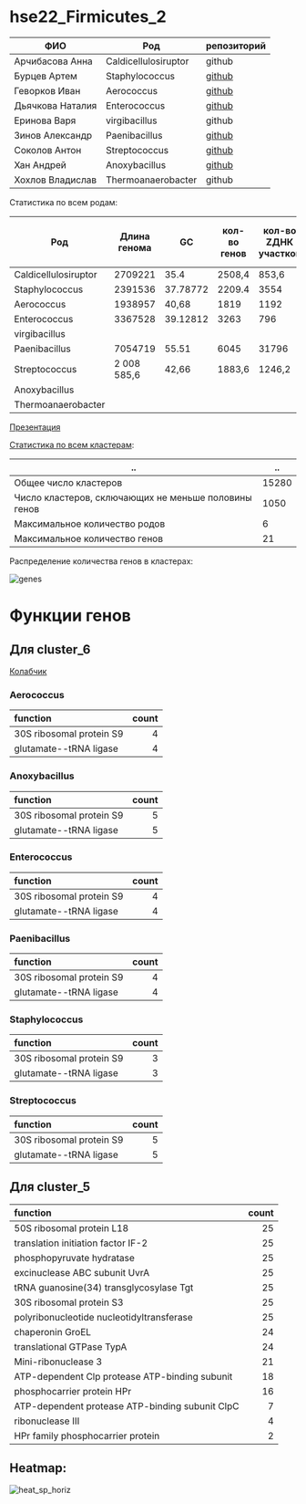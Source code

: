 # hse22_Firmicutes_2

ФИО           | Род                            | репозиторий
---------------------|------------------------------------------|-
Арчибасова Анна | Caldicellulosiruptor | github 
Бурцев Артем| Staphylococcus | [github](https://github.com/prometneus/hse22_project)   
Геворков Иван  | Aerococcus | [github](https://github.com/IvanTurHi/hse22_project)    
Дьячкова Наталия  | Enterococcus| [github](https://github.com/dynataly/hse22_project)   
Еринова Варя | virgibacillus | github
Зинов Александр  | Paenibacillus   |  [github](https://github.com/sashkent3/biominor_hse22_project)
Соколов Антон  | Streptococcus  |   [github](https://github.com/antonsokol57/hse22_project)
Хан Андрей   | Anoxybacillus  |     [github](https://github.com/midzukami/hse22_project)
Хохлов Владислав  | Thermoanaerobacter |  github


Статистика по всем родам:

Род |	Длина генома | GC |	кол-во генов | кол-во ZДНК участков |	Кол-во генов с ZДНК в промотере
------|----|---|---|---|-
Caldicellulosiruptor |	2709221 |	35.4 |	2508,4 |	853,6	|
Staphylococcus |	2391536 |	37.78772 |	2209.4 |	3554	|
Aerococcus |	1938957 |	40,68 |	1819 |	1192 |	206
Enterococcus	| 3367528	| 39.12812	| 3263 |	796 |	193
virgibacillus		| | | | |			
Paenibacillus |	7054719 |	55.51 |	6045 |	31796 |	1277
Streptococcus |	2 008 585,6 |	42,66 |	1883,6 |	1246,2 |	66,6
Anoxybacillus	| | | | |				
Thermoanaerobacter	| | | | |				


[Презентация](https://docs.google.com/presentation/d/1Svm-As2WG6i6F2u52PYbz7J38om2SyB_J_lKUWkPtmQ/edit#slide=id.p)

[Статистика по всем кластерам](https://github.com/dynataly/hse22_Firmicutes_2/blob/main/cluster_stats.csv):

.. | ..
---|----
Общее число кластеров | 15280
Число кластеров, сключающих не меньше половины генов | 1050
Максимальное количество родов | 6
Максимальное количество генов | 21



Распределение количества генов в кластерах:



![genes](https://user-images.githubusercontent.com/72361668/173962626-fd5f0210-486e-4704-a225-ea4f69726ba3.png)




# Функции генов

## Для cluster_6

[Колабчик](https://colab.research.google.com/drive/1Q5G9vosjOBqkwfDbzEas0M8iSipoAlf4?usp=sharing)

### Aerococcus

|               function   | count  |
|:-------------------------|-------:|
| 30S ribosomal protein S9 |      4 |
| glutamate--tRNA ligase   |      4 |

### Anoxybacillus

|              function    | count |
|:-------------------------|-------:|
| 30S ribosomal protein S9 |      5 |
| glutamate--tRNA ligase   |      5 |

### Enterococcus

|               function   | count  |
|:-------------------------|-------:|
| 30S ribosomal protein S9 |      4 |
| glutamate--tRNA ligase   |      4 |

### Paenibacillus

|              function    |  count |
|:-------------------------|-------:|
| 30S ribosomal protein S9 |      4 |
| glutamate--tRNA ligase   |      4 |

### Staphylococcus

|              function    |  count |
|:-------------------------|-------:|
| 30S ribosomal protein S9 |      3 |
| glutamate--tRNA ligase   |      3 |

### Streptococcus

|                function  | count  |
|:-------------------------|-------:|
| 30S ribosomal protein S9 |      5 |
| glutamate--tRNA ligase   |      5 |


## Для cluster_5


|                function  | count  |
|:------------------------------------------------|-------:|
| 50S ribosomal protein L18                       |     25 |
| translation initiation factor IF-2              |     25 |
| phosphopyruvate hydratase                       |     25 |
| excinuclease ABC subunit UvrA                   |     25 |
| tRNA guanosine(34) transglycosylase Tgt         |     25 |
| 30S ribosomal protein S3                        |     25 |
| polyribonucleotide nucleotidyltransferase       |     25 |
| chaperonin GroEL                                |     24 |
| translational GTPase TypA                       |     24 |
| Mini-ribonuclease 3                             |     21 |
| ATP-dependent Clp protease ATP-binding subunit  |     18 |
| phosphocarrier protein HPr                      |     16 |
| ATP-dependent protease ATP-binding subunit ClpC |      7 |
| ribonuclease III                                |      4 |
| HPr family phosphocarrier protein               |      2 |


## Heatmap:

![heat_sp_horiz](https://user-images.githubusercontent.com/72361668/174352542-d9a73d90-4eb1-47aa-b58c-9318657ed817.jpg)


